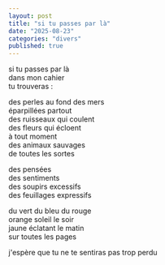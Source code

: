 ```yaml
---
layout: post
title: "si tu passes par là"
date: "2025-08-23"
categories: "divers"
published: true
---
```


si tu passes par là  
dans mon cahier  
tu trouveras :  

des perles au fond des mers  
éparpillées partout  
des ruisseaux qui coulent  
des fleurs qui écloent  
à tout moment  
des animaux sauvages  
de toutes les sortes  

des pensées  
des sentiments  
des soupirs excessifs  
des feuillages expressifs  

du vert du bleu du rouge  
orange soleil le soir  
jaune éclatant le matin  
sur toutes les pages  

j'espère que tu ne te sentiras pas trop perdu  
